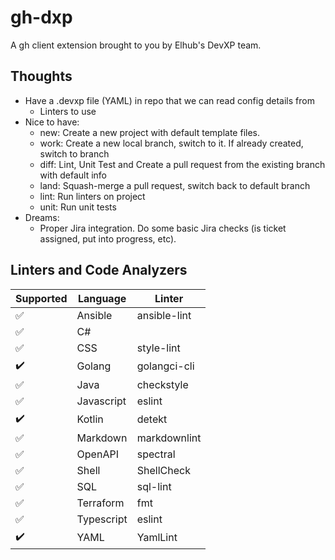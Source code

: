 # gh-dxp

A gh client extension brought to you by Elhub's DevXP team.

## Thoughts

* Have a .devxp file (YAML) in repo that we can read config details from
  * Linters to use
* Nice to have:
  * new:  Create a new project with default template files.
  * work: Create a new local branch, switch to it. If already created, switch to branch
  * diff: Lint, Unit Test and Create a pull request from the existing branch with default info
  * land: Squash-merge a pull request, switch back to default branch
  * lint: Run linters on project
  * unit: Run unit tests
* Dreams:
  * Proper Jira integration. Do some basic Jira checks (is ticket assigned, put into progress, etc).

## Linters and Code Analyzers

| Supported          | Language    | Linter          |
| ------------------ | ----------- | --------------- |
| :white_check_mark: | Ansible     | ansible-lint    |
| :white_check_mark: | C#          |                 |
| :white_check_mark: | CSS         | style-lint      |
| :heavy_check_mark: | Golang      | golangci-cli    |
| :white_check_mark: | Java        | checkstyle      |
| :white_check_mark: | Javascript  | eslint          |
| :heavy_check_mark: | Kotlin      | detekt          |
| :white_check_mark: | Markdown    | markdownlint    |
| :white_check_mark: | OpenAPI     | spectral        |
| :white_check_mark: | Shell       | ShellCheck      |
| :white_check_mark: | SQL         | sql-lint        |
| :white_check_mark: | Terraform   | fmt             |
| :white_check_mark: | Typescript  | eslint          |
| :heavy_check_mark: | YAML        | YamlLint        |
